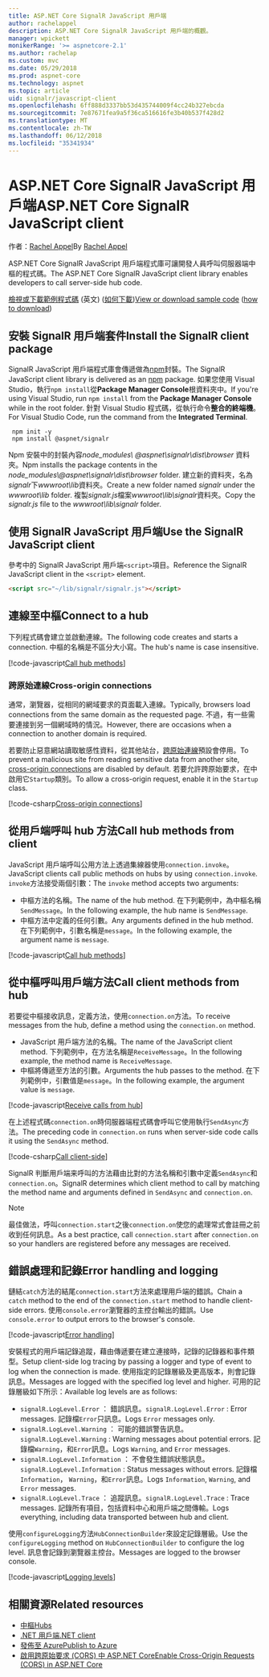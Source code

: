 ```yaml
---
title: ASP.NET Core SignalR JavaScript 用戶端
author: rachelappel
description: ASP.NET Core SignalR JavaScript 用戶端的概觀。
manager: wpickett
monikerRange: '>= aspnetcore-2.1'
ms.author: rachelap
ms.custom: mvc
ms.date: 05/29/2018
ms.prod: aspnet-core
ms.technology: aspnet
ms.topic: article
uid: signalr/javascript-client
ms.openlocfilehash: 6ff888d3337bb53d435744009f4cc24b327ebcda
ms.sourcegitcommit: 7e87671fea9a5f36ca516616fe3b40b537f428d2
ms.translationtype: MT
ms.contentlocale: zh-TW
ms.lasthandoff: 06/12/2018
ms.locfileid: "35341934"
---
```

# <a name="aspnet-core-signalr-javascript-client"></a><span data-ttu-id="0007f-103">ASP.NET Core SignalR JavaScript 用戶端</span><span class="sxs-lookup"><span data-stu-id="0007f-103">ASP.NET Core SignalR JavaScript client</span></span>

<span data-ttu-id="0007f-104">作者：[Rachel Appel](http://twitter.com/rachelappel)</span><span class="sxs-lookup"><span data-stu-id="0007f-104">By [Rachel Appel](http://twitter.com/rachelappel)</span></span>

<span data-ttu-id="0007f-105">ASP.NET Core SignalR JavaScript 用戶端程式庫可讓開發人員呼叫伺服器端中樞的程式碼。</span><span class="sxs-lookup"><span data-stu-id="0007f-105">The ASP.NET Core SignalR JavaScript client library enables developers to call server-side hub code.</span></span>

<span data-ttu-id="0007f-106">[檢視或下載範例程式碼](https://github.com/aspnet/Docs/tree/live/aspnetcore/signalr/javascript-client/sample) \(英文\) ([如何下載](xref:tutorials/index#how-to-download-a-sample))</span><span class="sxs-lookup"><span data-stu-id="0007f-106">[View or download sample code](https://github.com/aspnet/Docs/tree/live/aspnetcore/signalr/javascript-client/sample) ([how to download](xref:tutorials/index#how-to-download-a-sample))</span></span>

## <a name="install-the-signalr-client-package"></a><span data-ttu-id="0007f-107">安裝 SignalR 用戶端套件</span><span class="sxs-lookup"><span data-stu-id="0007f-107">Install the SignalR client package</span></span>

<span data-ttu-id="0007f-108">SignalR JavaScript 用戶端程式庫會傳遞做為[npm](https://www.npmjs.com/)封裝。</span><span class="sxs-lookup"><span data-stu-id="0007f-108">The SignalR JavaScript client library is delivered as an [npm](https://www.npmjs.com/) package.</span></span> <span data-ttu-id="0007f-109">如果您使用 Visual Studio，執行`npm install`從**Package Manager Console**根資料夾中。</span><span class="sxs-lookup"><span data-stu-id="0007f-109">If you're using Visual Studio, run `npm install` from the **Package Manager Console** while in the root folder.</span></span> <span data-ttu-id="0007f-110">針對 Visual Studio 程式碼，從執行命令**整合的終端機**。</span><span class="sxs-lookup"><span data-stu-id="0007f-110">For Visual Studio Code, run the command from the **Integrated Terminal**.</span></span>

  ```console
   npm init -y
   npm install @aspnet/signalr
  ```

<span data-ttu-id="0007f-111">Npm 安裝中的封裝內容*node_modules\\ @aspnet\signalr\dist\browser* 資料夾。</span><span class="sxs-lookup"><span data-stu-id="0007f-111">Npm installs the package contents in the *node_modules\\@aspnet\signalr\dist\browser* folder.</span></span> <span data-ttu-id="0007f-112">建立新的資料夾，名為*signalr*下*wwwroot\\lib*資料夾。</span><span class="sxs-lookup"><span data-stu-id="0007f-112">Create a new folder named *signalr* under the *wwwroot\\lib* folder.</span></span> <span data-ttu-id="0007f-113">複製*signalr.js*檔案*wwwroot\lib\signalr*資料夾。</span><span class="sxs-lookup"><span data-stu-id="0007f-113">Copy the *signalr.js* file to the *wwwroot\lib\signalr* folder.</span></span>

## <a name="use-the-signalr-javascript-client"></a><span data-ttu-id="0007f-114">使用 SignalR JavaScript 用戶端</span><span class="sxs-lookup"><span data-stu-id="0007f-114">Use the SignalR JavaScript client</span></span>

<span data-ttu-id="0007f-115">參考中的 SignalR JavaScript 用戶端`<script>`項目。</span><span class="sxs-lookup"><span data-stu-id="0007f-115">Reference the SignalR JavaScript client in the `<script>` element.</span></span>

```html
<script src="~/lib/signalr/signalr.js"></script>
```

## <a name="connect-to-a-hub"></a><span data-ttu-id="0007f-116">連線至中樞</span><span class="sxs-lookup"><span data-stu-id="0007f-116">Connect to a hub</span></span>

<span data-ttu-id="0007f-117">下列程式碼會建立並啟動連線。</span><span class="sxs-lookup"><span data-stu-id="0007f-117">The following code creates and starts a connection.</span></span> <span data-ttu-id="0007f-118">中樞的名稱是不區分大小寫。</span><span class="sxs-lookup"><span data-stu-id="0007f-118">The hub's name is case insensitive.</span></span>

[!code-javascript[Call hub methods](javascript-client/sample/wwwroot/js/chat.js?range=9-12,28)]

### <a name="cross-origin-connections"></a><span data-ttu-id="0007f-119">跨原始連線</span><span class="sxs-lookup"><span data-stu-id="0007f-119">Cross-origin connections</span></span>

<span data-ttu-id="0007f-120">通常，瀏覽器，從相同的網域要求的頁面載入連線。</span><span class="sxs-lookup"><span data-stu-id="0007f-120">Typically, browsers load connections from the same domain as the requested page.</span></span> <span data-ttu-id="0007f-121">不過，有一些需要連接到另一個網域時的情況。</span><span class="sxs-lookup"><span data-stu-id="0007f-121">However, there are occasions when a connection to another domain is required.</span></span>

<span data-ttu-id="0007f-122">若要防止惡意網站讀取敏感性資料，從其他站台，[跨原始連線](xref:security/cors)預設會停用。</span><span class="sxs-lookup"><span data-stu-id="0007f-122">To prevent a malicious site from reading sensitive data from another site, [cross-origin connections](xref:security/cors) are disabled by default.</span></span> <span data-ttu-id="0007f-123">若要允許跨原始要求，在中啟用它`Startup`類別。</span><span class="sxs-lookup"><span data-stu-id="0007f-123">To allow a cross-origin request, enable it in the `Startup` class.</span></span>

[!code-csharp[Cross-origin connections](javascript-client/sample/Startup.cs?highlight=29-35,56)]

## <a name="call-hub-methods-from-client"></a><span data-ttu-id="0007f-124">從用戶端呼叫 hub 方法</span><span class="sxs-lookup"><span data-stu-id="0007f-124">Call hub methods from client</span></span>

<span data-ttu-id="0007f-125">JavaScript 用戶端呼叫公用方法上透過集線器使用`connection.invoke`。</span><span class="sxs-lookup"><span data-stu-id="0007f-125">JavaScript clients call public methods on hubs by using `connection.invoke`.</span></span> <span data-ttu-id="0007f-126">`invoke`方法接受兩個引數：</span><span class="sxs-lookup"><span data-stu-id="0007f-126">The `invoke` method accepts two arguments:</span></span>

* <span data-ttu-id="0007f-127">中樞方法的名稱。</span><span class="sxs-lookup"><span data-stu-id="0007f-127">The name of the hub method.</span></span> <span data-ttu-id="0007f-128">在下列範例中，為中樞名稱`SendMessage`。</span><span class="sxs-lookup"><span data-stu-id="0007f-128">In the following example, the hub name is `SendMessage`.</span></span>
* <span data-ttu-id="0007f-129">中樞方法中定義的任何引數。</span><span class="sxs-lookup"><span data-stu-id="0007f-129">Any arguments defined in the hub method.</span></span> <span data-ttu-id="0007f-130">在下列範例中，引數名稱是`message`。</span><span class="sxs-lookup"><span data-stu-id="0007f-130">In the following example, the argument name is `message`.</span></span>

[!code-javascript[Call hub methods](javascript-client/sample/wwwroot/js/chat.js?range=24)]

## <a name="call-client-methods-from-hub"></a><span data-ttu-id="0007f-131">從中樞呼叫用戶端方法</span><span class="sxs-lookup"><span data-stu-id="0007f-131">Call client methods from hub</span></span>

<span data-ttu-id="0007f-132">若要從中樞接收訊息，定義方法，使用`connection.on`方法。</span><span class="sxs-lookup"><span data-stu-id="0007f-132">To receive messages from the hub, define a method using the `connection.on` method.</span></span>

* <span data-ttu-id="0007f-133">JavaScript 用戶端方法的名稱。</span><span class="sxs-lookup"><span data-stu-id="0007f-133">The name of the JavaScript client method.</span></span> <span data-ttu-id="0007f-134">下列範例中，在方法名稱是`ReceiveMessage`。</span><span class="sxs-lookup"><span data-stu-id="0007f-134">In the following example, the method name is `ReceiveMessage`.</span></span>
* <span data-ttu-id="0007f-135">中樞將傳遞至方法的引數。</span><span class="sxs-lookup"><span data-stu-id="0007f-135">Arguments the hub passes to the method.</span></span> <span data-ttu-id="0007f-136">在下列範例中，引數值是`message`。</span><span class="sxs-lookup"><span data-stu-id="0007f-136">In the following example, the argument value is `message`.</span></span>

[!code-javascript[Receive calls from hub](javascript-client/sample/wwwroot/js/chat.js?range=14-19)]

<span data-ttu-id="0007f-137">在上述程式碼`connection.on`時伺服器端程式碼會呼叫它使用執行`SendAsync`方法。</span><span class="sxs-lookup"><span data-stu-id="0007f-137">The preceding code in `connection.on` runs when server-side code calls it using the `SendAsync` method.</span></span>

[!code-csharp[Call client-side](javascript-client/sample/hubs/chathub.cs?range=8-11)]

<span data-ttu-id="0007f-138">SignalR 判斷用戶端来呼叫的方法藉由比對的方法名稱和引數中定義`SendAsync`和`connection.on`。</span><span class="sxs-lookup"><span data-stu-id="0007f-138">SignalR determines which client method to call by matching the method name and arguments defined in `SendAsync` and `connection.on`.</span></span>

> [!NOTE]
> <span data-ttu-id="0007f-139">最佳做法，呼叫`connection.start`之後`connection.on`使您的處理常式會註冊之前收到任何訊息。</span><span class="sxs-lookup"><span data-stu-id="0007f-139">As a best practice, call `connection.start` after `connection.on` so your handlers are registered before any messages are received.</span></span>

## <a name="error-handling-and-logging"></a><span data-ttu-id="0007f-140">錯誤處理和記錄</span><span class="sxs-lookup"><span data-stu-id="0007f-140">Error handling and logging</span></span>

<span data-ttu-id="0007f-141">鏈結`catch`方法的結尾`connection.start`方法來處理用戶端的錯誤。</span><span class="sxs-lookup"><span data-stu-id="0007f-141">Chain a `catch` method to the end of the `connection.start` method to handle client-side errors.</span></span> <span data-ttu-id="0007f-142">使用`console.error`瀏覽器的主控台輸出的錯誤。</span><span class="sxs-lookup"><span data-stu-id="0007f-142">Use `console.error` to output errors to the browser's console.</span></span>

[!code-javascript[Error handling](javascript-client/sample/wwwroot/js/chat.js?range=28)]

<span data-ttu-id="0007f-143">安裝程式的用戶端記錄追蹤，藉由傳遞要在建立連接時，記錄的記錄器和事件類型。</span><span class="sxs-lookup"><span data-stu-id="0007f-143">Setup client-side log tracing by passing a logger and type of event to log when the connection is made.</span></span> <span data-ttu-id="0007f-144">使用指定的記錄層級及更高版本，則會記錄訊息。</span><span class="sxs-lookup"><span data-stu-id="0007f-144">Messages are logged with the specified log level and higher.</span></span> <span data-ttu-id="0007f-145">可用的記錄層級如下所示：</span><span class="sxs-lookup"><span data-stu-id="0007f-145">Available log levels are as follows:</span></span>

* <span data-ttu-id="0007f-146">`signalR.LogLevel.Error` ： 錯誤訊息。</span><span class="sxs-lookup"><span data-stu-id="0007f-146">`signalR.LogLevel.Error` : Error messages.</span></span> <span data-ttu-id="0007f-147">記錄檔`Error`只訊息。</span><span class="sxs-lookup"><span data-stu-id="0007f-147">Logs `Error` messages only.</span></span>
* <span data-ttu-id="0007f-148">`signalR.LogLevel.Warning` ： 可能的錯誤警告訊息。</span><span class="sxs-lookup"><span data-stu-id="0007f-148">`signalR.LogLevel.Warning` : Warning messages about potential errors.</span></span> <span data-ttu-id="0007f-149">記錄檔`Warning`，和`Error`訊息。</span><span class="sxs-lookup"><span data-stu-id="0007f-149">Logs `Warning`, and `Error` messages.</span></span>
* <span data-ttu-id="0007f-150">`signalR.LogLevel.Information` ： 不會發生錯誤狀態訊息。</span><span class="sxs-lookup"><span data-stu-id="0007f-150">`signalR.LogLevel.Information` : Status messages without errors.</span></span> <span data-ttu-id="0007f-151">記錄檔`Information`， `Warning`，和`Error`訊息。</span><span class="sxs-lookup"><span data-stu-id="0007f-151">Logs `Information`, `Warning`, and `Error` messages.</span></span>
* <span data-ttu-id="0007f-152">`signalR.LogLevel.Trace` ： 追蹤訊息。</span><span class="sxs-lookup"><span data-stu-id="0007f-152">`signalR.LogLevel.Trace` : Trace messages.</span></span> <span data-ttu-id="0007f-153">記錄所有項目，包括資料中心和用戶端之間傳輸。</span><span class="sxs-lookup"><span data-stu-id="0007f-153">Logs everything, including data transported between hub and client.</span></span>

<span data-ttu-id="0007f-154">使用`configureLogging`方法`HubConnectionBuilder`來設定記錄層級。</span><span class="sxs-lookup"><span data-stu-id="0007f-154">Use the `configureLogging` method on `HubConnectionBuilder` to configure the log level.</span></span> <span data-ttu-id="0007f-155">訊息會記錄到瀏覽器主控台。</span><span class="sxs-lookup"><span data-stu-id="0007f-155">Messages are logged to the browser console.</span></span>

[!code-javascript[Logging levels](javascript-client/sample/wwwroot/js/chat.js?range=9-12)]

## <a name="related-resources"></a><span data-ttu-id="0007f-156">相關資源</span><span class="sxs-lookup"><span data-stu-id="0007f-156">Related resources</span></span>

* [<span data-ttu-id="0007f-157">中樞</span><span class="sxs-lookup"><span data-stu-id="0007f-157">Hubs</span></span>](xref:signalr/hubs)
* [<span data-ttu-id="0007f-158">.NET 用戶端</span><span class="sxs-lookup"><span data-stu-id="0007f-158">.NET client</span></span>](xref:signalr/dotnet-client)
* [<span data-ttu-id="0007f-159">發佈至 Azure</span><span class="sxs-lookup"><span data-stu-id="0007f-159">Publish to Azure</span></span>](xref:signalr/publish-to-azure-web-app)
* [<span data-ttu-id="0007f-160">啟用跨原始要求 (CORS) 中 ASP.NET Core</span><span class="sxs-lookup"><span data-stu-id="0007f-160">Enable Cross-Origin Requests (CORS) in ASP.NET Core</span></span>](xref:security/cors)
